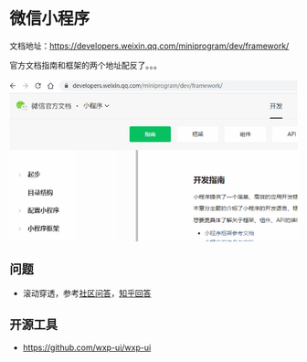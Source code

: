 # 微信小程序

文档地址：https://developers.weixin.qq.com/miniprogram/dev/framework/

官方文档指南和框架的两个地址配反了。。。

![test](./assets/test.gif)

## 问题

* 滚动穿透，参考[社区问答](https://developers.weixin.qq.com/community/develop/article/doc/00062666530a300ed35ba552856413)，[知乎回答](https://www.zhihu.com/question/52852717)

## 开源工具

* https://github.com/wxp-ui/wxp-ui

